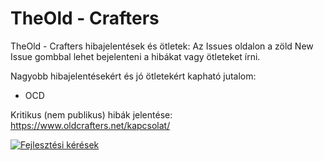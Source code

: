 # TheOld - Crafters
TheOld - Crafters hibajelentések és ötletek:
Az Issues oldalon a zöld New Issue gombbal lehet bejelenteni a hibákat vagy ötleteket írni.

Nagyobb hibajelentésekért és jó ötletekért kapható jutalom:
- OCD

Kritikus (nem publikus) hibák jelentése: https://www.oldcrafters.net/kapcsolat/

[![Fejlesztési kérések](https://feathub.com/andris155/TheOld-Crafters?format=svg)](https://feathub.com/andris155/TheOld-Crafters)
